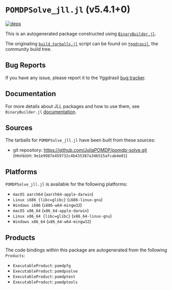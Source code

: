 # `POMDPSolve_jll.jl` (v5.4.1+0)

[![deps](https://juliahub.com/docs/POMDPSolve_jll/deps.svg)](https://juliahub.com/ui/Packages/POMDPSolve_jll/E7UoY?page=2)

This is an autogenerated package constructed using [`BinaryBuilder.jl`](https://github.com/JuliaPackaging/BinaryBuilder.jl).

The originating [`build_tarballs.jl`](https://github.com/JuliaPackaging/Yggdrasil/blob/c97cd7c5c73d76a3322e700aea0fb634925f516d/P/POMDPSolve/build_tarballs.jl) script can be found on [`Yggdrasil`](https://github.com/JuliaPackaging/Yggdrasil/), the community build tree.

## Bug Reports

If you have any issue, please report it to the Yggdrasil [bug tracker](https://github.com/JuliaPackaging/Yggdrasil/issues).

## Documentation

For more details about JLL packages and how to use them, see `BinaryBuilder.jl` [documentation](https://docs.binarybuilder.org/stable/jll/).

## Sources

The tarballs for `POMDPSolve_jll.jl` have been built from these sources:

* git repository: https://github.com/JuliaPOMDP/pomdp-solve.git (revision: `9e1e9987e459732c4b435387a346515afcab4e01`)

## Platforms

`POMDPSolve_jll.jl` is available for the following platforms:

* `macOS aarch64` (`aarch64-apple-darwin`)
* `Linux i686 {libc=glibc}` (`i686-linux-gnu`)
* `Windows i686` (`i686-w64-mingw32`)
* `macOS x86_64` (`x86_64-apple-darwin`)
* `Linux x86_64 {libc=glibc}` (`x86_64-linux-gnu`)
* `Windows x86_64` (`x86_64-w64-mingw32`)

## Products

The code bindings within this package are autogenerated from the following `Products`:

* `ExecutableProduct`: `pomdpfg`
* `ExecutableProduct`: `pomdpsolve`
* `ExecutableProduct`: `pomdptest`
* `ExecutableProduct`: `pomdptools`
